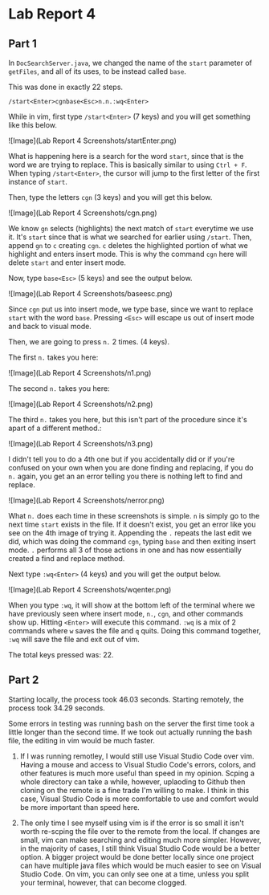 # Lab Report 4
## Part 1

In `DocSearchServer.java`, we changed the name of the `start` parameter of `getFiles`, and all of its uses, to be instead called `base`.

This was done in exactly 22 steps.

`/start<Enter>cgnbase<Esc>n.n.:wq<Enter>`

While in vim, first type `/start<Enter>` (7 keys) and you will get something like this below.

![Image](Lab Report 4 Screenshots/startEnter.png)

What is happening here is a search for the word `start`, since that is the word we are trying to replace. This is basically similar to using `Ctrl + F`. When typing `/start<Enter>`, the cursor will jump to the first letter of the first instance of `start`.

Then, type the letters `cgn` (3 keys) and you will get this below.

![Image](Lab Report 4 Screenshots/cgn.png)

We know `gn` selects (highlights) the next match of `start` everytime we use it. It's `start` since that is what we searched for earlier using `/start`. Then, append `gn` to `c` creating `cgn`. `c` deletes the highlighted portion of what we highlight and enters insert mode. This is why the command `cgn` here will delete `start` and enter insert mode.

Now, type `base<Esc>` (5 keys) and see the output below.

![Image](Lab Report 4 Screenshots/baseesc.png)

Since `cgn` put us into insert mode, we type base, since we want to replace `start` with the word `base`. Pressing `<Esc>` will escape us out of insert mode and back to visual mode.

Then, we are going to press `n.` 2 times. (4 keys). 

The first `n.` takes you here:

![Image](Lab Report 4 Screenshots/n1.png)

The second `n.` takes you here:

![Image](Lab Report 4 Screenshots/n2.png)

The third `n.` takes you here, but this isn't part of the procedure since it's apart of a different method.:

![Image](Lab Report 4 Screenshots/n3.png)

I didn't tell you to do a 4th one but if you accidentally did or if you're confused on your own when you are done finding and replacing, if you do `n.` again, you get an an error telling you there is nothing left to find and replace.

![Image](Lab Report 4 Screenshots/nerror.png)

What `n.` does each time in these screenshots is simple. `n` is simply go to the next time `start` exists in the file. If it doesn't exist, you get an error like you see on the 4th image of trying it. Appending the `.` repeats the last edit we did, which was doing the command `cgn`, typing `base` and then exiting insert mode. `.` performs all 3 of those actions in one and has now essentially created a find and replace method.

Next type `:wq<Enter>` (4 keys) and you will get the output below.

![Image](Lab Report 4 Screenshots/wqenter.png)

When you type `:wq`, it will show at the bottom left of the terminal where we have previously seen where insert mode, `n.`, `cgn`, and other commands show up. Hitting `<Enter>` will execute this command. `:wq` is a mix of 2 commands where `w` saves the file and `q` quits. Doing this command together, `:wq` will save the file and exit out of vim.

The total keys pressed was: 22.

## Part 2

Starting locally, the process took 46.03 seconds.
Starting remotely, the process took 34.29 seconds.

Some errors in testing was running bash on the server the first time took a little longer than the second time. If we took out actually running the bash file, the editing in vim would be much faster.

1. If I was running remotley, I would still use Visual Studio Code over vim. Having a mouse and access to Visual Studio Code's errors, colors, and other features is much more useful than speed in my opinion. Scping a whole directory can take a while, however, uplaoding to Github then cloning on the remote is a fine trade I'm willing to make. I think in this case, Visual Studio Code is more comfortable to use and comfort would be more important than speed here. 

2. The only time I see myself using vim is if the error is so small it isn't worth re-scping the file over to the remote from the local. If changes are small, vim can make searching and editing much more simpler. However, in the majority of cases, I still think Visual Studio Code would be a better option. A bigger project would be done better locally since one project can have multiple java files which would be much easier to see on Visual Studio Code. On vim, you can only see one at a time, unless you split your terminal, however, that can become clogged. 

